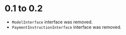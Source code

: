 0.1 to 0.2
==========

* `ModelInterface` interface was removed.
* `PaymentInstructionInterface` interface was removed.